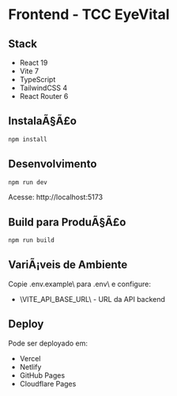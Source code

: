 ﻿# Frontend - TCC EyeVital

## Stack
- React 19
- Vite 7
- TypeScript
- TailwindCSS 4
- React Router 6

## InstalaÃ§Ã£o
```bash
npm install
```

## Desenvolvimento
```bash
npm run dev
```
Acesse: http://localhost:5173

## Build para ProduÃ§Ã£o
```bash
npm run build
```

## VariÃ¡veis de Ambiente
Copie \.env.example\ para \.env\ e configure:
- \VITE_API_BASE_URL\ - URL da API backend

## Deploy
Pode ser deployado em:
- Vercel
- Netlify
- GitHub Pages
- Cloudflare Pages
